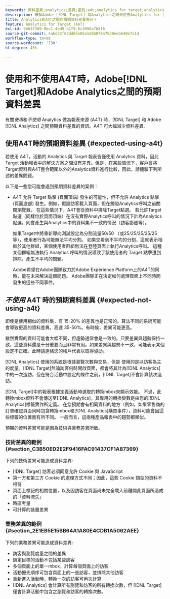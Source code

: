 ```yaml
---
keywords: 資料差異;analytics;差異;差別;a4t;analytics for target;analytics 作為報表來源
description: 瞭解Adobe [!DNL Target] 與Analytics之間未使用Analytics for [!DNL Target] (A4T)時的預期資料差異，其可完全消弭資料差異。
title: Analytics和A4T之間的預期資料差異為何？
feature: Analytics for Target (A4T)
exl-id: 9e63f309-8ec1-4ed5-a1f9-6c3098a7b8f6
source-git-commit: 4abd24f63dd65e65a1d8b07647630eeb640e7a1d
workflow-type: tm+mt
source-wordcount: '730'
ht-degree: 45%

---
```


# 使用和不使用A4T時，Adobe[!DNL Target]和Adobe Analytics之間的預期資料差異

有關&#x200B;*使用*&#x200B;和&#x200B;*不使用* Analytics 做為報表來源 (A4T) 時，[!DNL Target] 和 Adobe [!DNL Analytics] 之間預期資料差異的資訊。A4T 可大幅減少資料差異.

## 使用A4T時的預期資料差異 {#expected-using-a4t}

若使用 A4T，活動的 Analytics 與 Target 報表皆僅使用 Analytics 資料，因此 Target 活動報表中的解決方案之間沒有差異。但是，在某些情況下，客戶會將Target資料與A4T整合範圍以外的Analytics資料進行比較，因此，請體驗下列所述的差異問題。

以下是一些您可能會遇到預期資料差異的案例：

* A4T 允許 Target 點擊 (頁面頂端) 發生的可能性，但不允許 Analytics 點擊 (頁面底部) 發生。例如，假設訪客載入頁面，但在觸發Analytics呼叫之前關閉瀏覽器。 在這些情況下，A4T會從資料中排除Target點選。 若允許Target點選（同樣位於頁面頂端）在沒有實際Analytics呼叫的情況下計為Analytics點選，則會產生與Analytics中的資料集不一致的情況（訪客膨脹等）。

  如果Target中將重新導向測試設定為分割流量50/50 （或25/25/25/25/25等），使用者行為可能無法平均分割。 如果您看到不平均的分割，這就表示相較於其他群組，某個使用者群組無法在登陸頁面上執行Analytics呼叫。 這種某個群組無法執行 Analytics 呼叫的情況導致了該使用者的 Target 點擊遭到排除，產生不平均的問題。

  Adobe希望在Adobe團隊致力於Adobe Experience Platform上的A4T的同時，能在未來解決這個問題。 Adobe團隊正在決定如何處理頁面上不同時間發生的這些不同事件。

## *不使用* A4T 時的預期資料差異 {#expected-not-using-a4t}

即使是使用相似的資料集，有 15-20% 的差異也是正常的。算法不同的系統可能會導致更高的資料差異，高達 35-50%。有時候，差異可能更高。

雖然實際的資料可能會大幅不同，但趨勢通常會是一致的。只要差異與趨勢保持一致，這些資料還是十分重要而且非常有用。如果差異與趨勢不一致，可能表示某個設定不正確。此時請連絡您的帳戶代表以取得協助。

[!DNL Analytics] 使用的系統是根據瀏覽次數與交易，但是 使用的是以訪客為主的度量。[!DNL Target]無論訪客何時開啟頁面，都會將其計為[!DNL Analytics]中的一次造訪，但在符合活動中設定的條件之前，[!DNL Target]不會計算該次造訪。

[!DNL Target]中的報表根據定義活動時選取的轉換mbox來顯示效能。 不過，此轉換mbox資料不會傳送至[!DNL Analytics]，其專用的轉換變數是由您的[!DNL Analytics]標籤實作所定義。 在您預期會有相同資料的地方（例如，如果零售商的訂單確認頁面同時包含轉換mbox和[!DNL Analytics]購買事件），資料可能會因這些標籤的位置而有所不同。 一般而言，這兩種產品報表中的趨勢都類似。

預期的資料差異可能是因為技術與業務差異所致。

### 技術差異的範例 {#section_C3B50ED2E2F9416FAC91437CF1A87369}

下列的技術差異可能造成資料差異:

* [!DNL Target] 訪客必須同意允許 Cookie 與 JavaScript
* 第一方和第三方 Cookie 的處理方式不同；因此，這些 Cookie 類型的資料不相符
* 頁面上標記的相關位置，以及因訪客在頁面尚未完全載入前離開此頁面所造成的「資料流失」
* 時區考量
* 可計算的裝置差異

### 業務差異的範例 {#section_2E1EB5E15BB64A1A80E4CDB1A5062AEE}

下列的業務差異可能造成資料差異:

* 訪客與瀏覽度量之間的差異
* 鎖定目標的活動不包括某些訪客
* 多個頁面上的單一mbox，計算每個頁面上的訪客
* 活動優先順序可包含頁面上的一些訪客，並排除其他訪客
* 重新進入活動時，轉換一次的訪客可再次計算
* [!DNL Analytics] 會計算所有瀏覽和訪客的所有轉換次數，但 [!DNL Target] 僅會計算活動中包含之瀏覽和訪客的轉換次數。
